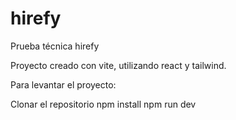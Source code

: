 # hirefy
Prueba técnica hirefy

Proyecto creado con vite, utilizando react y tailwind.

Para levantar el proyecto:

  Clonar el repositorio
  npm install
  npm run dev
